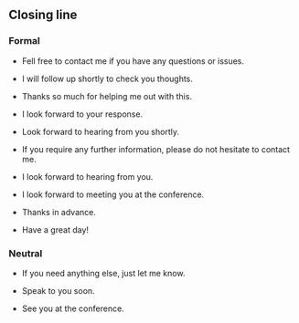 Closing line
------------

### Formal

-   Fell free to contact me if you have any questions or issues.

-   I will follow up shortly to check you thoughts.

-   Thanks so much for helping me out with this.

-   I look forward to your response.

-   Look forward to hearing from you shortly.

-   If you require any further information, please do not hesitate to
    contact me.

-   I look forward to hearing from you.

-   I look forward to meeting you at the conference.

-   Thanks in advance.

-   Have a great day!

### Neutral

-   If you need anything else, just let me know.

-   Speak to you soon.

-   See you at the conference.


